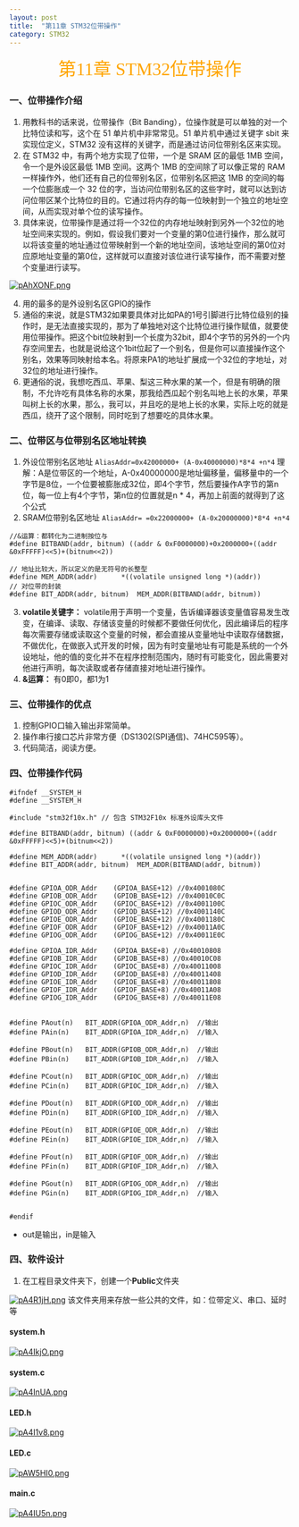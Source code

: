 ```yaml
---
layout: post
title:  "第11章 STM32位带操作"
category: STM32
---
```


<center><font face = "楷体" size = 6 color = orange>第11章 STM32位带操作</font></center>

### 一、位带操作介绍
1. 用教科书的话来说，位带操作（Bit Banding），位操作就是可以单独的对一个比特位读和写，这个在 51 单片机中非常常见。51 单片机中通过关键字 sbit 来实现位定义，STM32 没有这样的关键字，而是通过访问位带别名区来实现。
2. 在 STM32 中，有两个地方实现了位带，一个是 SRAM 区的最低 1MB 空间，令一个是外设区最低 1MB 空间。这两个 1MB 的空间除了可以像正常的 RAM 一样操作外，他们还有自己的位带别名区，位带别名区把这 1MB 的空间的每一个位膨胀成一个 32 位的字，当访问位带别名区的这些字时，就可以达到访问位带区某个比特位的目的。它通过将内存的每一位映射到一个独立的地址空间，从而实现对单个位的读写操作。
3. 具体来说，位带操作是通过将一个32位的内存地址映射到另外一个32位的地址空间来实现的。例如，假设我们要对一个变量的第0位进行操作，那么就可以将该变量的地址通过位带映射到一个新的地址空间，该地址空间的第0位对应原地址变量的第0位，这样就可以直接对该位进行读写操作，而不需要对整个变量进行读写。

[![pAhXONF.png](https://s21.ax1x.com/2024/11/26/pAhXONF.png)](https://imgse.com/i/pAhXONF)

4. 用的最多的是外设别名区GPIO的操作
5. 通俗的来说，就是STM32如果要具体对比如PA的1号引脚进行比特位级别的操作时，是无法直接实现的，那为了单独地对这个比特位进行操作赋值，就要使用位带操作。把这个bit位映射到一个长度为32bit，即4个字节的另外的一个内存空间里去，也就是说给这个1bit位起了一个别名，但是你可以直接操作这个别名，效果等同映射给本名。将原来PA1的地址扩展成一个32位的字地址，对32位的地址进行操作。
6. 更通俗的说，我想吃西瓜、苹果、梨这三种水果的某一个，但是有明确的限制，不允许吃有具体名称的水果，那我给西瓜起个别名叫地上长的水果，苹果叫树上长的水果，那么，我可以，并且吃的是地上长的水果，实际上吃的就是西瓜，绕开了这个限制，同时吃到了想要吃的具体水果。

### 二、位带区与位带别名区地址转换
1. 外设位带别名区地址
`AliasAddr=0x42000000+ (A-0x40000000)*8*4 +n*4`
理解：A是位带区的一个地址，A-0x40000000是地址偏移量，偏移量中的一个字节是8位，一个位要被膨胀成32位，即4个字节，然后要操作A字节的第n位，每一位上有4个字节，第n位的位置就是n * 4，再加上前面的就得到了这个公式
2. SRAM位带别名区地址
`AliasAddr= =0x22000000+ (A-0x20000000)*8*4 +n*4`

```
//&运算：都转化为二进制按位与
#define BITBAND(addr, bitnum) ((addr & 0xF0000000)+0x2000000+((addr &0xFFFFF)<<5)+(bitnum<<2))

// 地址比较大，所以定义的是无符号的长整型
#define MEM_ADDR(addr) 		*((volatile unsigned long *)(addr))
// 对位带的封装
#define BIT_ADDR(addr, bitnum) 	MEM_ADDR(BITBAND(addr, bitnum))

```
3. **volatile关键字：** volatile用于声明一个变量，告诉编译器该变量值容易发生改变，在编译、读取、存储该变量的时候都不要做任何优化，因此编译后的程序每次需要存储或读取这个变量的时候，都会直接从变量地址中读取存储数据，不做优化，在做嵌入式开发的时候，因为有时变量地址有可能是系统的一个外设地址，他的值的变化并不在程序控制范围内，随时有可能变化，因此需要对他进行声明，每次读取或者存储直接对地址进行操作。
4. **&运算：** 有0即0，都1为1

### 三、位带操作的优点
1. 控制GPIO口输入输出非常简单。
2. 操作串行接口芯片非常方便（DS1302(SPI通信)、74HC595等）。
3. 代码简洁，阅读方便。


### 四、位带操作代码
```
#ifndef __SYSTEM_H
#define __SYSTEM_H

#include "stm32f10x.h" // 包含 STM32F10x 标准外设库头文件

#define BITBAND(addr, bitnum) ((addr & 0xF0000000)+0x2000000+((addr &0xFFFFF)<<5)+(bitnum<<2))

#define MEM_ADDR(addr) 		*((volatile unsigned long *)(addr))
#define BIT_ADDR(addr, bitnum) 	MEM_ADDR(BITBAND(addr, bitnum))


#define GPIOA_ODR_Addr    (GPIOA_BASE+12) //0x4001080C 
#define GPIOB_ODR_Addr    (GPIOB_BASE+12) //0x40010C0C 
#define GPIOC_ODR_Addr    (GPIOC_BASE+12) //0x4001100C 
#define GPIOD_ODR_Addr    (GPIOD_BASE+12) //0x4001140C 
#define GPIOE_ODR_Addr    (GPIOE_BASE+12) //0x4001180C 
#define GPIOF_ODR_Addr    (GPIOF_BASE+12) //0x40011A0C    
#define GPIOG_ODR_Addr    (GPIOG_BASE+12) //0x40011E0C

#define GPIOA_IDR_Addr    (GPIOA_BASE+8) //0x40010808 
#define GPIOB_IDR_Addr    (GPIOB_BASE+8) //0x40010C08 
#define GPIOC_IDR_Addr    (GPIOC_BASE+8) //0x40011008 
#define GPIOD_IDR_Addr    (GPIOD_BASE+8) //0x40011408 
#define GPIOE_IDR_Addr    (GPIOE_BASE+8) //0x40011808 
#define GPIOF_IDR_Addr    (GPIOF_BASE+8) //0x40011A08 
#define GPIOG_IDR_Addr    (GPIOG_BASE+8) //0x40011E08


#define PAout(n)   BIT_ADDR(GPIOA_ODR_Addr,n)  //输出 
#define PAin(n)    BIT_ADDR(GPIOA_IDR_Addr,n)  //输入 

#define PBout(n)   BIT_ADDR(GPIOB_ODR_Addr,n)  //输出 
#define PBin(n)    BIT_ADDR(GPIOB_IDR_Addr,n)  //输入 

#define PCout(n)   BIT_ADDR(GPIOC_ODR_Addr,n)  //输出 
#define PCin(n)    BIT_ADDR(GPIOC_IDR_Addr,n)  //输入 

#define PDout(n)   BIT_ADDR(GPIOD_ODR_Addr,n)  //输出 
#define PDin(n)    BIT_ADDR(GPIOD_IDR_Addr,n)  //输入 

#define PEout(n)   BIT_ADDR(GPIOE_ODR_Addr,n)  //输出 
#define PEin(n)    BIT_ADDR(GPIOE_IDR_Addr,n)  //输入

#define PFout(n)   BIT_ADDR(GPIOF_ODR_Addr,n)  //输出 
#define PFin(n)    BIT_ADDR(GPIOF_IDR_Addr,n)  //输入

#define PGout(n)   BIT_ADDR(GPIOG_ODR_Addr,n)  //输出 
#define PGin(n)    BIT_ADDR(GPIOG_IDR_Addr,n)  //输入


#endif

```
- out是输出，in是输入

### 四、软件设计
1. 在工程目录文件夹下，创建一个**Public**文件夹

[![pA4R1jH.png](https://s21.ax1x.com/2024/11/27/pA4R1jH.png)](https://imgse.com/i/pA4R1jH)
该文件夹用来存放一些公共的文件，如：位带定义、串口、延时等

#### system.h

[![pA4IkjO.png](https://s21.ax1x.com/2024/11/27/pA4IkjO.png)](https://imgse.com/i/pA4IkjO)

#### system.c

[![pA4InUA.png](https://s21.ax1x.com/2024/11/27/pA4InUA.png)](https://imgse.com/i/pA4InUA)

#### LED.h

[![pA4I1v8.png](https://s21.ax1x.com/2024/11/27/pA4I1v8.png)](https://imgse.com/i/pA4I1v8)

#### LED.c

[![pAW5HI0.png](https://s21.ax1x.com/2024/11/21/pAW5HI0.png)](https://imgse.com/i/pAW5HI0)

#### main.c

[![pA4IU5n.png](https://s21.ax1x.com/2024/11/27/pA4IU5n.png)](https://imgse.com/i/pA4IU5n)